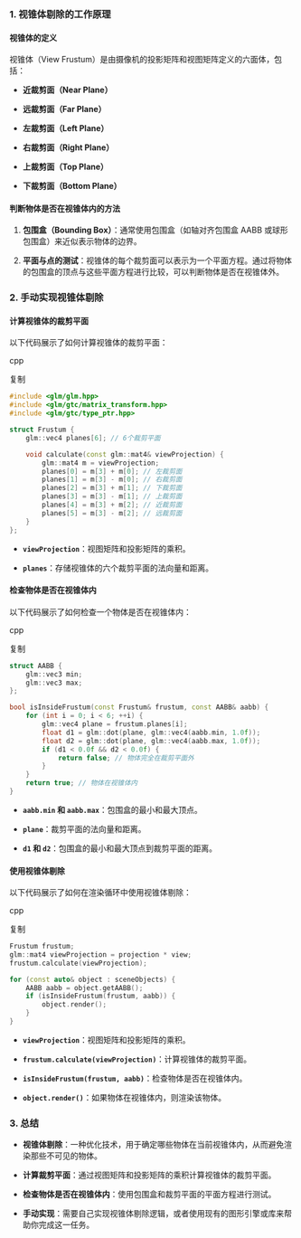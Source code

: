 ### 1. **视锥体剔除的工作原理**

#### **视锥体的定义**

视锥体（View Frustum）是由摄像机的投影矩阵和视图矩阵定义的六面体，包括：

-   **近裁剪面（Near Plane）**
    
-   **远裁剪面（Far Plane）**
    
-   **左裁剪面（Left Plane）**
    
-   **右裁剪面（Right Plane）**
    
-   **上裁剪面（Top Plane）**
    
-   **下裁剪面（Bottom Plane）**
    

#### **判断物体是否在视锥体内的方法**

1.  **包围盒（Bounding Box）**：通常使用包围盒（如轴对齐包围盒 AABB 或球形包围盒）来近似表示物体的边界。
    
2.  **平面与点的测试**：视锥体的每个裁剪面可以表示为一个平面方程。通过将物体的包围盒的顶点与这些平面方程进行比较，可以判断物体是否在视锥体外。
    

### 2. **手动实现视锥体剔除**

#### **计算视锥体的裁剪平面**

以下代码展示了如何计算视锥体的裁剪平面：

cpp

复制

```cpp
#include <glm/glm.hpp>
#include <glm/gtc/matrix_transform.hpp>
#include <glm/gtc/type_ptr.hpp>

struct Frustum {
    glm::vec4 planes[6]; // 6个裁剪平面

    void calculate(const glm::mat4& viewProjection) {
        glm::mat4 m = viewProjection;
        planes[0] = m[3] + m[0]; // 左裁剪面
        planes[1] = m[3] - m[0]; // 右裁剪面
        planes[2] = m[3] + m[1]; // 下裁剪面
        planes[3] = m[3] - m[1]; // 上裁剪面
        planes[4] = m[3] + m[2]; // 近裁剪面
        planes[5] = m[3] - m[2]; // 远裁剪面
    }
};
```

-   **`viewProjection`**：视图矩阵和投影矩阵的乘积。
    
-   **`planes`**：存储视锥体的六个裁剪平面的法向量和距离。
    

#### **检查物体是否在视锥体内**

以下代码展示了如何检查一个物体是否在视锥体内：

cpp

复制

```cpp
struct AABB {
    glm::vec3 min;
    glm::vec3 max;
};

bool isInsideFrustum(const Frustum& frustum, const AABB& aabb) {
    for (int i = 0; i < 6; ++i) {
        glm::vec4 plane = frustum.planes[i];
        float d1 = glm::dot(plane, glm::vec4(aabb.min, 1.0f));
        float d2 = glm::dot(plane, glm::vec4(aabb.max, 1.0f));
        if (d1 < 0.0f && d2 < 0.0f) {
            return false; // 物体完全在裁剪平面外
        }
    }
    return true; // 物体在视锥体内
}
```

-   **`aabb.min` 和 `aabb.max`**：包围盒的最小和最大顶点。
    
-   **`plane`**：裁剪平面的法向量和距离。
    
-   **`d1` 和 `d2`**：包围盒的最小和最大顶点到裁剪平面的距离。
    

#### **使用视锥体剔除**

以下代码展示了如何在渲染循环中使用视锥体剔除：

cpp

复制

```cpp
Frustum frustum;
glm::mat4 viewProjection = projection * view;
frustum.calculate(viewProjection);

for (const auto& object : sceneObjects) {
    AABB aabb = object.getAABB();
    if (isInsideFrustum(frustum, aabb)) {
        object.render();
    }
}
```

-   **`viewProjection`**：视图矩阵和投影矩阵的乘积。
    
-   **`frustum.calculate(viewProjection)`**：计算视锥体的裁剪平面。
    
-   **`isInsideFrustum(frustum, aabb)`**：检查物体是否在视锥体内。
    
-   **`object.render()`**：如果物体在视锥体内，则渲染该物体。
    

### 3. **总结**

-   **视锥体剔除**：一种优化技术，用于确定哪些物体在当前视锥体内，从而避免渲染那些不可见的物体。
    
-   **计算裁剪平面**：通过视图矩阵和投影矩阵的乘积计算视锥体的裁剪平面。
    
-   **检查物体是否在视锥体内**：使用包围盒和裁剪平面的平面方程进行测试。
    
-   **手动实现**：需要自己实现视锥体剔除逻辑，或者使用现有的图形引擎或库来帮助你完成这一任务。


<!--stackedit_data:
eyJoaXN0b3J5IjpbMTAyNjc1MjE5Nl19
-->